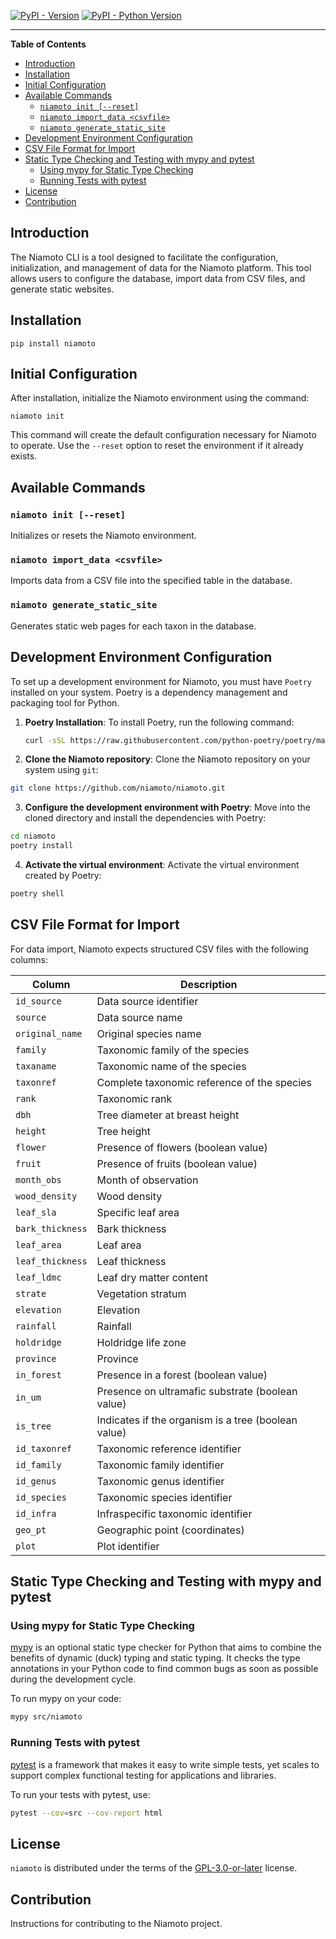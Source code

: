 
[![PyPI - Version](https://img.shields.io/pypi/v/niamoto.svg)](https://pypi.org/project/niamoto)
[![PyPI - Python Version](https://img.shields.io/pypi/pyversions/niamoto.svg)](https://pypi.org/project/niamoto)

-----

**Table of Contents**

- [Introduction](#introduction)
- [Installation](#installation)
- [Initial Configuration](#initial-configuration)
- [Available Commands](#available-commands)
  - [`niamoto init [--reset]`](#niamoto-init---reset)
  - [`niamoto import_data <csvfile>`](#niamoto-import_data-csvfile)
  - [`niamoto generate_static_site`](#niamoto-generate_static_site)
- [Development Environment Configuration](#development-environment-configuration)
- [CSV File Format for Import](#csv-file-format-for-import)
- [Static Type Checking and Testing with mypy and pytest](#static-type-checking-and-testing-with-mypy-and-pytest)
  - [Using mypy for Static Type Checking](#using-mypy-for-static-type-checking)
  - [Running Tests with pytest](#running-tests-with-pytest)
- [License](#license)
- [Contribution](#contribution)

## Introduction

The Niamoto CLI is a tool designed to facilitate the configuration, initialization, and management of data for the Niamoto platform. This tool allows users to configure the database, import data from CSV files, and generate static websites.

## Installation

```console
pip install niamoto
```

## Initial Configuration

After installation, initialize the Niamoto environment using the command:

```
niamoto init
```

This command will create the default configuration necessary for Niamoto to operate. Use the `--reset` option to reset the environment if it already exists.

## Available Commands

### `niamoto init [--reset]`
Initializes or resets the Niamoto environment.

### `niamoto import_data <csvfile>`
Imports data from a CSV file into the specified table in the database.

### `niamoto generate_static_site`
Generates static web pages for each taxon in the database.

## Development Environment Configuration

To set up a development environment for Niamoto, you must have `Poetry` installed on your system. Poetry is a dependency management and packaging tool for Python.

1. **Poetry Installation**:
   To install Poetry, run the following command:
   ```bash
   curl -sSL https://raw.githubusercontent.com/python-poetry/poetry/master/get-poetry.py | python -
   ```


2. **Clone the Niamoto repository**:
  Clone the Niamoto repository on your system using `git`:
  ```bash
  git clone https://github.com/niamoto/niamoto.git
  ```

3. **Configure the development environment with Poetry**:
  Move into the cloned directory and install the dependencies with Poetry:
  ```bash
  cd niamoto
  poetry install
  ```

4. **Activate the virtual environment**:
  Activate the virtual environment created by Poetry:
  ```bash
  poetry shell
  ```

## CSV File Format for Import

For data import, Niamoto expects structured CSV files with the following columns:

| Column          | Description |
|-----------------|-------------|
| `id_source`     | Data source identifier |
| `source`        | Data source name |
| `original_name` | Original species name |
| `family`        | Taxonomic family of the species |
| `taxaname`      | Taxonomic name of the species |
| `taxonref`      | Complete taxonomic reference of the species |
| `rank`          | Taxonomic rank |
| `dbh`           | Tree diameter at breast height |
| `height`        | Tree height |
| `flower`        | Presence of flowers (boolean value) |
| `fruit`         | Presence of fruits (boolean value) |
| `month_obs`     | Month of observation |
| `wood_density`  | Wood density |
| `leaf_sla`      | Specific leaf area |
| `bark_thickness`| Bark thickness |
| `leaf_area`     | Leaf area |
| `leaf_thickness`| Leaf thickness |
| `leaf_ldmc`     | Leaf dry matter content |
| `strate`        | Vegetation stratum |
| `elevation`     | Elevation |
| `rainfall`      | Rainfall |
| `holdridge`     | Holdridge life zone |
| `province`      | Province |
| `in_forest`     | Presence in a forest (boolean value) |
| `in_um`         | Presence on ultramafic substrate (boolean value) |
| `is_tree`       | Indicates if the organism is a tree (boolean value) |
| `id_taxonref`   | Taxonomic reference identifier |
| `id_family`     | Taxonomic family identifier |
| `id_genus`      | Taxonomic genus identifier |
| `id_species`    | Taxonomic species identifier |
| `id_infra`      | Infraspecific taxonomic identifier |
| `geo_pt`        | Geographic point (coordinates) |
| `plot`          | Plot identifier |


## Static Type Checking and Testing with mypy and pytest

### Using mypy for Static Type Checking

[mypy](http://mypy-lang.org/) is an optional static type checker for Python that aims to combine the benefits of dynamic (duck) typing and static typing. It checks the type annotations in your Python code to find common bugs as soon as possible during the development cycle.

To run mypy on your code:

```bash
mypy src/niamoto
```

### Running Tests with pytest

[pytest](https://docs.pytest.org/) is a framework that makes it easy to write simple tests, yet scales to support complex functional testing for applications and libraries.

To run your tests with pytest, use:

```bash
pytest --cov=src --cov-report html
```


## License

`niamoto` is distributed under the terms of the [GPL-3.0-or-later](https://spdx.org/licenses/GPL-3.0-or-later.html) license.

## Contribution

Instructions for contributing to the Niamoto project.

